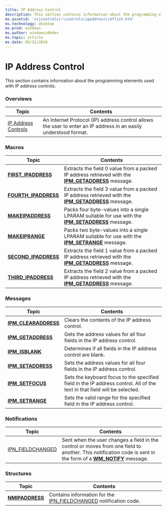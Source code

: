 ```yaml
---
title: IP Address Control
description: This section contains information about the programming elements used with IP address controls.
ms.assetid: 'vs|controls|~\controls\ipaddress\reflist.htm'
ms.technology: desktop
ms.prod: windows
ms.author: windowssdkdev
ms.topic: article
ms.date: 05/31/2018
---
```


# IP Address Control

This section contains information about the programming elements used with IP address controls.

### Overviews



| Topic                                          | Contents                                                                                                                    |
|------------------------------------------------|-----------------------------------------------------------------------------------------------------------------------------|
| [IP Address Controls](ip-address-controls.md) | An Internet Protocol (IP) address control allows the user to enter an IP address in an easily understood format.<br/> |



 

### Macros



| Topic                                         | Contents                                                                                                                              |
|-----------------------------------------------|---------------------------------------------------------------------------------------------------------------------------------------|
| [**FIRST\_IPADDRESS**](/windows/desktop/api/Commctrl/nf-commctrl-first_ipaddress)   | Extracts the field 0 value from a packed IP address retrieved with the [**IPM\_GETADDRESS**](ipm-getaddress.md) message. <br/> |
| [**FOURTH\_IPADDRESS**](/windows/desktop/api/Commctrl/nf-commctrl-fourth_ipaddress) | Extracts the field 3 value from a packed IP address retrieved with the [**IPM\_GETADDRESS**](ipm-getaddress.md) message. <br/> |
| [**MAKEIPADDRESS**](/windows/desktop/api/Commctrl/nf-commctrl-makeipaddress)        | Packs four byte-values into a single LPARAM suitable for use with the [**IPM\_SETADDRESS**](ipm-setaddress.md) message. <br/>  |
| [**MAKEIPRANGE**](/windows/desktop/api/Commctrl/nf-commctrl-makeiprange)            | Packs two byte-values into a single LPARAM suitable for use with the [**IPM\_SETRANGE**](ipm-setrange.md) message. <br/>       |
| [**SECOND\_IPADDRESS**](/windows/desktop/api/Commctrl/nf-commctrl-second_ipaddress) | Extracts the field 1 value from a packed IP address retrieved with the [**IPM\_GETADDRESS**](ipm-getaddress.md) message. <br/> |
| [**THIRD\_IPADDRESS**](/windows/desktop/api/Commctrl/nf-commctrl-third_ipaddress)   | Extracts the field 2 value from a packed IP address retrieved with the [**IPM\_GETADDRESS**](ipm-getaddress.md) message. <br/> |



 

### Messages



| Topic                                         | Contents                                                                                                                              |
|-----------------------------------------------|---------------------------------------------------------------------------------------------------------------------------------------|
| [**IPM\_CLEARADDRESS**](ipm-clearaddress.md) | Clears the contents of the IP address control. <br/>                                                                            |
| [**IPM\_GETADDRESS**](ipm-getaddress.md)     | Gets the address values for all four fields in the IP address control. <br/>                                                    |
| [**IPM\_ISBLANK**](ipm-isblank.md)           | Determines if all fields in the IP address control are blank. <br/>                                                             |
| [**IPM\_SETADDRESS**](ipm-setaddress.md)     | Sets the address values for all four fields in the IP address control. <br/>                                                    |
| [**IPM\_SETFOCUS**](ipm-setfocus.md)         | Sets the keyboard focus to the specified field in the IP address control. All of the text in that field will be selected. <br/> |
| [**IPM\_SETRANGE**](ipm-setrange.md)         | Sets the valid range for the specified field in the IP address control. <br/>                                                   |



 

### Notifications



| Topic                                     | Contents                                                                                                                                                                                   |
|-------------------------------------------|--------------------------------------------------------------------------------------------------------------------------------------------------------------------------------------------|
| [IPN\_FIELDCHANGED](ipn-fieldchanged.md) | Sent when the user changes a field in the control or moves from one field to another. This notification code is sent in the form of a [**WM\_NOTIFY**](wm-notify.md) message. <br/> |



 

### Structures



| Topic                              | Contents                                                                                              |
|------------------------------------|-------------------------------------------------------------------------------------------------------|
| [**NMIPADDRESS**](/windows/desktop/api/Commctrl/ns-commctrl-tagnmipaddress) | Contains information for the [IPN\_FIELDCHANGED](ipn-fieldchanged.md) notification code. <br/> |



 

 

 






